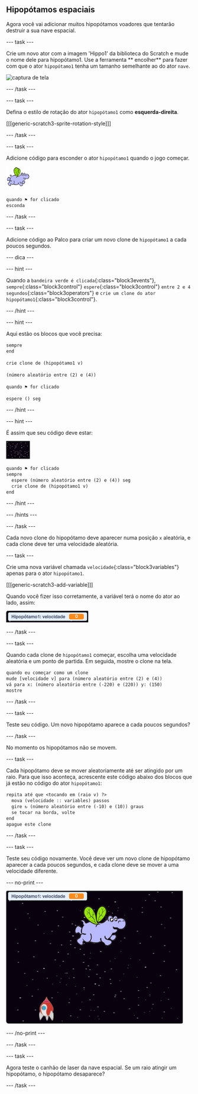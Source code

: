 ## Hipopótamos espaciais

Agora você vai adicionar muitos hipopótamos voadores que tentarão destruir a sua nave espacial.

\--- task \---

Crie um novo ator com a imagem 'Hippo1' da biblioteca do Scratch e mude o nome dele para hipopótamo1. Use a ferramenta ** encolher** para fazer com que o ator `hipopótamo1` tenha um tamanho semelhante ao do ator `nave`.

![captura de tela](images/invaders-hippo.png)

\--- /task \---

\--- task \---

Defina o estilo de rotação do ator `hipopótamo1` como **esquerda-direita**.

[[[generic-scratch3-sprite-rotation-style]]]

\--- /task \---

\--- task \---

Adicione código para esconder o ator `hipopótamo1` quando o jogo começar.

![ator hipopótamo1](images/hippo-sprite.png)

```blocks3
quando ⚑ for clicado
esconda
```

\--- /task \---

\--- task \---

Adicione código ao Palco para criar um novo clone de `hipopótamo1` a cada poucos segundos.

\--- dica \---

\--- hint \---

Quando a `bandeira verde é clicada`{:class="block3events"}, `sempre`{:class="block3control"} `espere`{:class="block3control"} `entre 2 e 4 segundos`{:class="block3operators"} e `crie um clone do ator hipopótamo1`{:class="block3control"}.

\--- /hint \---

\--- hint \---

Aqui estão os blocos que você precisa:

```blocks3
sempre
end

crie clone de (hipopótamo1 v)

(número aleatório entre (2) e (4))

quando ⚑ for clicado

espere () seg
```

\--- /hint \---

\--- hint \---

É assim que seu código deve estar:

![ator palco](images/stage-sprite.png)

```blocks3
quando ⚑ for clicado
sempre 
  espere (número aleatório entre (2) e (4)) seg
  crie clone de (hipopótamo1 v)
end
```

\--- /hint \---

\--- /hints \---

\--- /task \---

Cada novo clone do hipopótamo deve aparecer numa posição `x` aleatória, e cada clone deve ter uma velocidade aleatória.

\--- task \---

Crie uma nova variável chamada `velocidade`{:class="block3variables"} apenas para o ator `hipopótamo1`.

[[[generic-scratch3-add-variable]]]

Quando você fizer isso corretamente, a variável terá o nome do ator ao lado, assim:

![captura de tela](images/invaders-var-test.png)

\--- /task \---

\--- task \---

Quando cada clone de `hipopótamo1` começar, escolha uma velocidade aleatória e um ponto de partida. Em seguida, mostre o clone na tela.

```blocks3
quando eu começar como um clone
mude [velocidade v] para (número aleatório entre (2) e (4))
vá para x: (número aleatório entre (-220) e (220)) y: (150)
mostre
```

\--- /task \---

\--- task \---

Teste seu código. Um novo hipopótamo aparece a cada poucos segundos?

\--- /task \---

No momento os hipopótamos não se movem.

\--- task \---

Cada hipopótamo deve se mover aleatoriamente até ser atingido por um raio. Para que isso aconteça, acrescente este código abaixo dos blocos que já estão no código do ator `hipopótamo1`:

```blocks3
repita até que <tocando em (raio v) ?> 
  mova (velocidade :: variables) passos
  gire ↻ (número aleatório entre (-10) e (10)) graus
  se tocar na borda, volte
end
apague este clone
```

\--- /task \---

\--- task \---

Teste seu código novamente. Você deve ver um novo clone de hipopótamo aparecer a cada poucos segundos, e cada clone deve se mover a uma velocidade diferente.

\--- no-print \---

![captura de tela](images/hippo-clones.gif)

\--- /no-print \---

\--- /task \---

\--- task \---

Agora teste o canhão de laser da nave espacial. Se um raio atingir um hipopótamo, o hipopótamo desaparece?

\--- /task \---
